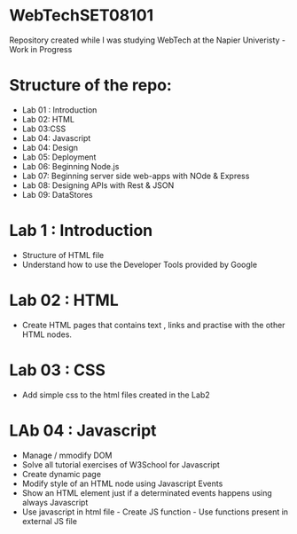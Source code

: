 # WebTechSET08101
Repository created while I was studying WebTech at the Napier Univeristy - Work in Progress

# Structure of the repo:

* Lab 01 : Introduction
* Lab 02: HTML
* Lab 03:CSS
* Lab 04: Javascript
* Lab 04: Design
* Lab 05: Deployment
* Lab 06: Beginning Node.js
* Lab 07: Beginning server side web-apps with NOde & Express
* Lab 08: Designing APIs with Rest & JSON
* Lab 09: DataStores



# Lab  1 : Introduction
* Structure of HTML file
* Understand how to use the Developer Tools provided by Google


# Lab 02 : HTML
* Create HTML pages that contains text , links and practise with the other HTML nodes.  

# Lab 03 : CSS

* Add simple css to the html files created in the Lab2

# LAb 04 : Javascript
* Manage / mmodify DOM
* Solve all tutorial exercises of W3School for Javascript
* Create dynamic page
* Modify style of an HTML node using Javascript Events
* Show an HTML element just if a determinated events happens using always Javascript
* Use javascript in html file - Create JS function - Use functions present in external JS file
